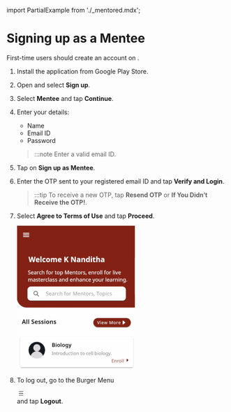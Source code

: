 import PartialExample from './_mentored.mdx';

# Signing up as a Mentee

First-time users should create an account on <PartialExample mentored />.


1.  Install the <PartialExample mentored /> application from Google Play Store.

2.  Open <PartialExample mentored /> and select **Sign up**. 

3.  Select **Mentee** and tap **Continue**.

4.  Enter your details:
    * Name
    * Email ID
    * Password

    >:::note 
    >Enter a valid email ID.


5.  Tap on **Sign up as Mentee**.

6.   Enter the OTP sent to your registered email ID and tap **Verify and Login**. 

     >:::tip 
     >To receive a new OTP, tap **Resend OTP** or **If You Didn’t Receive the OTP!**.   
    

7.  Select **Agree to Terms of Use** and tap **Proceed**.

    ![homepage](media/homepage.PNG)
    
8.  To log out, go to the Burger Menu <div class="inlineImg"> ![burger menu icon](media/burgermenu-icon.png)</div> and tap **Logout**.
